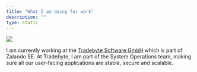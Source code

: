 ```yaml
---
title: "What I am doing for work"
description: ""
type: static
---
```


<div class="image-cropper"><img class="image-center" src="/assets/images/tradebyte_logo.png"></div>

I am currently working at the [Tradebyte Software GmbH](https://www.tradebyte.com/) which is part of Zalando SE. At Tradebyte, I am part of the System Operations team, making sure all our user-facing applications are stable, secure and scalable.
